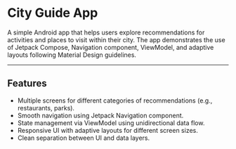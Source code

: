 # City Guide App

A simple Android app that helps users explore recommendations for activities and places to visit within their city. The app demonstrates the use of Jetpack Compose, Navigation component, ViewModel, and adaptive layouts following Material Design guidelines.

---

## Features
- Multiple screens for different categories of recommendations (e.g., restaurants, parks).
- Smooth navigation using Jetpack Navigation component.
- State management via ViewModel using unidirectional data flow.
- Responsive UI with adaptive layouts for different screen sizes.
- Clean separation between UI and data layers.

